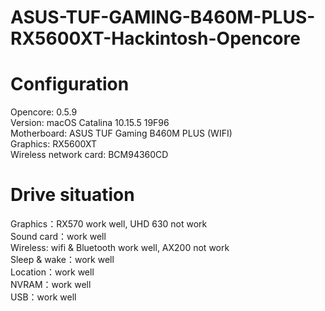 # ASUS-TUF-GAMING-B460M-PLUS-RX5600XT-Hackintosh-Opencore

# Configuration 
Opencore: 0.5.9  
Version: macOS Catalina 10.15.5 19F96  
Motherboard: ASUS TUF Gaming B460M PLUS (WIFI)  
Graphics: RX5600XT  
Wireless network card: BCM94360CD  

# Drive situation
Graphics：RX570 work well, UHD 630 not work  
Sound card：work well  
Wireless: wifi & Bluetooth work well, AX200 not work  
Sleep & wake：work well  
Location：work well  
NVRAM：work well  
USB：work well  